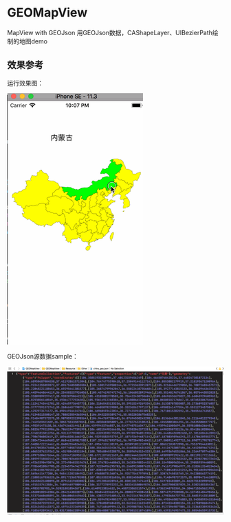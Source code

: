 # GEOMapView
MapView with GEOJson
用GEOJson数据，CAShapeLayer、UIBezierPath绘制的地图demo

## 效果参考

运行效果图：

![Image text](/screenshots/map_rec.gif)

GEOJson源数据sample：

![Image text](/screenshots/GEOJson样例数据.png)
